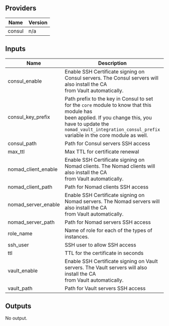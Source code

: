 ## Providers

| Name | Version |
|------|---------|
| consul | n/a |

## Inputs

| Name | Description | Type | Default | Required |
|------|-------------|------|---------|:-----:|
| consul\_enable | Enable SSH Certificate signing on Consul servers. The Consul servers will also install the CA<br>    from Vault automatically. | `bool` | `true` | no |
| consul\_key\_prefix | Path prefix to the key in Consul to set for the `core` module to know that this module has<br>        been applied. If you change this, you have to update the<br>        `nomad_vault_integration_consul_prefix` variable in the core module as well. | `string` | `"terraform/"` | no |
| consul\_path | Path for Consul servers SSH access | `string` | `"ssh_consul"` | no |
| max\_ttl | Max TTL for certificate renewal | `number` | `86400` | no |
| nomad\_client\_enable | Enable SSH Certificate signing on Nomad clients. The Nomad clients will also install the CA<br>    from Vault automatically. | `bool` | `true` | no |
| nomad\_client\_path | Path for Nomad clients SSH access | `string` | `"ssh_nomad_client"` | no |
| nomad\_server\_enable | Enable SSH Certificate signing on Nomad servers. The Nomad servers will also install the CA<br>    from Vault automatically. | `bool` | `true` | no |
| nomad\_server\_path | Path for Nomad servers SSH access | `string` | `"ssh_nomad_server"` | no |
| role\_name | Name of role for each of the types of instances. | `string` | `"default"` | no |
| ssh\_user | SSH user to allow SSH access | `string` | `"ubuntu"` | no |
| ttl | TTL for the certificate in seconds | `number` | `300` | no |
| vault\_enable | Enable SSH Certificate signing on Vault servers. The Vault servers will also install the CA<br>    from Vault automatically. | `bool` | `true` | no |
| vault\_path | Path for Vault servers SSH access | `string` | `"ssh_vault"` | no |

## Outputs

No output.

